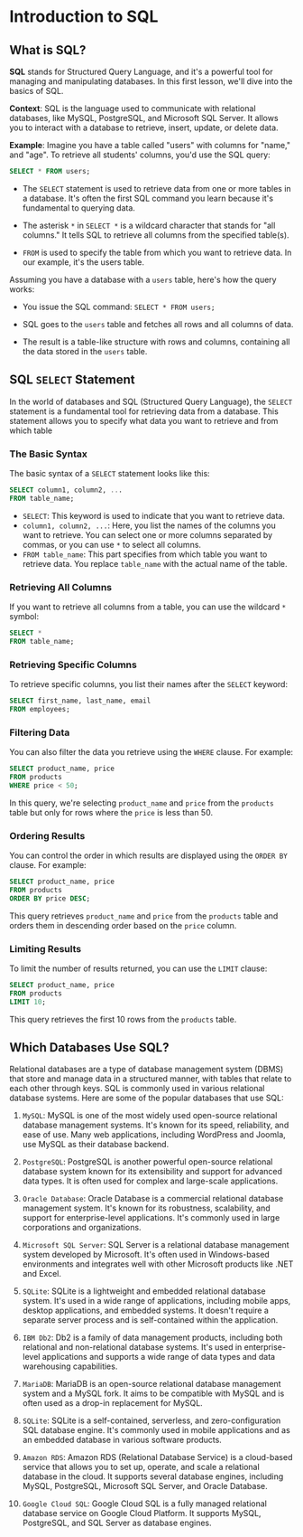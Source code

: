 # Introduction to SQL

## What is SQL?

**SQL** stands for Structured Query Language, and it's a powerful tool for managing and manipulating databases. In this first lesson, we'll dive into the basics of SQL.

**Context**: SQL is the language used to communicate with relational databases, like MySQL, PostgreSQL, and Microsoft SQL Server. It allows you to interact with a database to retrieve, insert, update, or delete data.

**Example**: Imagine you have a table called "users" with columns for "name," and "age". To retrieve all students' columns, you'd use the SQL query:

```sql
SELECT * FROM users;
```

- The `SELECT` statement is used to retrieve data from one or more tables in a database. It's often the first SQL command you learn because it's fundamental to querying data.

- The asterisk `*` in `SELECT *` is a wildcard character that stands for "all columns." It tells SQL to retrieve all columns from the specified table(s).

- `FROM` is used to specify the table from which you want to retrieve data. In our example, it's the users table.

Assuming you have a database with a `users` table, here's how the query works:

- You issue the SQL command: `SELECT * FROM users;`

- SQL goes to the `users` table and fetches all rows and all columns of data.

- The result is a table-like structure with rows and columns, containing all the data stored in the `users` table.

## SQL `SELECT` Statement

In the world of databases and SQL (Structured Query Language), the `SELECT` statement is a fundamental tool for retrieving data from a database. This statement allows you to specify what data you want to retrieve and from which table

### The Basic Syntax

The basic syntax of a `SELECT` statement looks like this:

```sql
SELECT column1, column2, ...
FROM table_name;
```

- `SELECT`: This keyword is used to indicate that you want to retrieve data.
- `column1, column2, ...`: Here, you list the names of the columns you want to retrieve. You can select one or more columns separated by commas, or you can use `*` to select all columns.
- `FROM table_name`: This part specifies from which table you want to retrieve data. You replace `table_name` with the actual name of the table.

### Retrieving All Columns

If you want to retrieve all columns from a table, you can use the wildcard `*` symbol:

```sql
SELECT *
FROM table_name;
```

### Retrieving Specific Columns

To retrieve specific columns, you list their names after the `SELECT` keyword:

```sql
SELECT first_name, last_name, email
FROM employees;
```

### Filtering Data

You can also filter the data you retrieve using the `WHERE` clause. For example:

```sql
SELECT product_name, price
FROM products
WHERE price < 50;
```

In this query, we're selecting `product_name` and `price` from the `products` table but only for rows where the `price` is less than 50.

### Ordering Results

You can control the order in which results are displayed using the `ORDER BY` clause. For example:

```sql
SELECT product_name, price
FROM products
ORDER BY price DESC;
```

This query retrieves `product_name` and `price` from the `products` table and orders them in descending order based on the `price` column.

### Limiting Results

To limit the number of results returned, you can use the `LIMIT` clause:

```sql
SELECT product_name, price
FROM products
LIMIT 10;
```

This query retrieves the first 10 rows from the `products` table.

## Which Databases Use SQL?

Relational databases are a type of database management system (DBMS) that store and manage data in a structured manner, with tables that relate to each other through keys. SQL is commonly used in various relational database systems. Here are some of the popular databases that use SQL:

1. `MySQL`: MySQL is one of the most widely used open-source relational database management systems. It's known for its speed, reliability, and ease of use. Many web applications, including WordPress and Joomla, use MySQL as their database backend.

1. `PostgreSQL`: PostgreSQL is another powerful open-source relational database system known for its extensibility and support for advanced data types. It is often used for complex and large-scale applications.

1. `Oracle Database`: Oracle Database is a commercial relational database management system. It's known for its robustness, scalability, and support for enterprise-level applications. It's commonly used in large corporations and organizations.

1. `Microsoft SQL Server`: SQL Server is a relational database management system developed by Microsoft. It's often used in Windows-based environments and integrates well with other Microsoft products like .NET and Excel.

1. `SQLite`: SQLite is a lightweight and embedded relational database system. It's used in a wide range of applications, including mobile apps, desktop applications, and embedded systems. It doesn't require a separate server process and is self-contained within the application.

1. `IBM Db2`: Db2 is a family of data management products, including both relational and non-relational database systems. It's used in enterprise-level applications and supports a wide range of data types and data warehousing capabilities.

1. `MariaDB`: MariaDB is an open-source relational database management system and a MySQL fork. It aims to be compatible with MySQL and is often used as a drop-in replacement for MySQL.

1. `SQLite`: SQLite is a self-contained, serverless, and zero-configuration SQL database engine. It's commonly used in mobile applications and as an embedded database in various software products.

1. `Amazon RDS`: Amazon RDS (Relational Database Service) is a cloud-based service that allows you to set up, operate, and scale a relational database in the cloud. It supports several database engines, including MySQL, PostgreSQL, Microsoft SQL Server, and Oracle Database.

1. `Google Cloud SQL`: Google Cloud SQL is a fully managed relational database service on Google Cloud Platform. It supports MySQL, PostgreSQL, and SQL Server as database engines.
